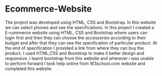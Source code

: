 # Ecommerce-Website
The project was developed using HTML, CSS and Bootstrap. In this website we can select phones and see the specifications.
In this project I created a E-commerce website using HTML, CSS and Bootstrap where users can login first and then they 
can choose the accessories according to their budget and after that they can see the specification of particular product.
At the end of specification I provided a link from where they can buy the product.
I used HTML,CSS and Bootstrap to make it better design and responsive. 
I learnt bootstrap from this website and wherever i was unable to perform forward 
I took help online from W3school.com website and completed this website.
